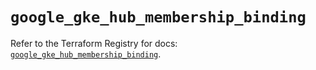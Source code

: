# `google_gke_hub_membership_binding`

Refer to the Terraform Registry for docs: [`google_gke_hub_membership_binding`](https://registry.terraform.io/providers/hashicorp/google-beta/6.40.0/docs/resources/google_gke_hub_membership_binding).
